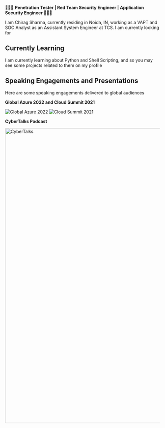 🧑🏻‍💻 <b> Penetration Tester | Red Team Security Engineer | Application Security Engineer </b> 🧑🏻‍💻

I am Chirag Sharma, currently residing in Noida, IN, working as a VAPT and SOC Analyst as an Assistant System Engineer at TCS. I am currently looking for 

## Currently Learning

I am currently learning about Python and Shell Scripting, and so you may see some projects related to them on my profile

## Speaking Engagements and Presentations

Here are some speaking engagements delivered to global audiences

<b>Global Azure 2022 and Cloud Summit 2021</b>

![Global Azure 2022](https://github.com/user-attachments/assets/6109d711-83f4-4583-8018-5e85868a9f86)
![Cloud Summit 2021](https://github.com/user-attachments/assets/4dab31f7-0c56-4351-9c7b-327f639c2654)

<b>CyberTalks Podcast</b>

<img width="959" alt="CyberTalks" src="https://github.com/user-attachments/assets/3c1052c9-30e8-4d4f-acb5-4b1bfa0890f9" />

